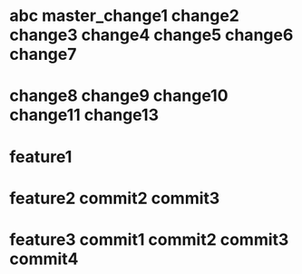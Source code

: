 # abc  master_change1  change2 change3  change4 change5 change6 change7
# change8 change9 change10 change11 change13

# feature1

# feature2  commit2 commit3

# feature3  commit1 commit2 commit3 commit4